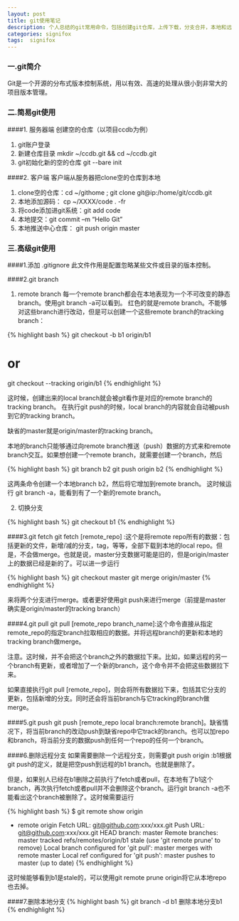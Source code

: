 ```yaml
---
layout: post
title: git使用笔记
description: 个人总结的git常用命令，包括创建git仓库，上传下载，分支合并，本地和远程操作等，不定期更新。
categories: signifox
tags:  signifox
---
```


### 一.git简介
Git是一个开源的分布式版本控制系统，用以有效、高速的处理从很小到非常大的项目版本管理。

### 二.简易git使用
####1. 服务器端
创建空的仓库（以项目ccdb为例）

1. git账户登录
2. 新建仓库目录 mkdir ~/ccdb.git && cd ~/ccdb.git
3. git初始化新的空的仓库 git --bare init

####2. 客户端
客户端从服务器把clone空的仓库到本地

1. clone空的仓库：cd ~/githome ; git clone git@ip:/home/git/ccdb.git 
2. 本地添加源码： cp ~/XXXX/code . -fr
3. 将code添加进git系统：git add code
4. 本地提交：git commit –m “Hello Git”
5. 本地推送中心仓库： git push origin master 

### 三.高级git使用
####1.添加 .gitignore
此文件作用是配置忽略某些文件或目录的版本控制。

####2.git branch
1. remote branch
每一个remote branch都会在本地表现为一个不可改变的静态branch。使用git branch -a可以看到。
红色的就是remote branch。不能够对这些branch进行改动，但是可以创建一个这些remote branch的tracking branch：

{% highlight bash %}
git checkout -b b1 origin/b1
# or
git checkout --tracking origin/b1
{% endhighlight %}

这时候，创建出来的local branch就会被git看作是对应的remote branch的tracking branch。
在执行git push的时候，local branch的内容就会自动被push到它的tracking branch。

缺省的master就是origin/master的tracking branch。

本地的branch只能够通过向remote branch推送（push）数据的方式来和remote branch交互。如果想创建一个remote branch，就需要创建一个branch，然后

{% highlight bash %}
git branch b2
git push origin b2
{% endhighlight %}

这两条命令创建一个本地branch b2，然后将它增加到remote branch。
这时候运行 git branch -a，能看到有了一个新的remote branch。

2. 切换分支

{% highlight bash %}
git checkout b1
{% endhighlight %}

####3.git fetch
git fetch [remote_repo] :这个是将remote repo所有的数据：包括更新的文件，新增/减的分支，tag，等等，全部下载到本地的local repo。但是，不会做merge。也就是说，master分支数据可能是旧的，但是origin/master上的数据已经是新的了。可以进一步运行

{% highlight bash %}
git checkout master
git merge origin/master
{% endhighlight %}

来将两个分支进行merge。或者更好使用git push来进行merge（前提是master确实是origin/master的tracking branch）

####4.git pull
git pull [remote_repo branch_name]:这个命令直接从指定remote_repo的指定branch拉取相应的数据。并将远程branch的更新和本地的tracking branch做merge。

注意。这时候，并不会把这个branch之外的数据拉下来。比如，如果远程的另一个branch有更新，或者增加了一个新的branch，这个命令并不会把这些数据拉下来。

如果直接执行git pull [remote_repo]，则会将所有数据拉下来，包括其它分支的更新，包括新增的分支。同时还会将当前branch与它tracking的branch做merge。

####5.git push
git push [remote_repo local branch:remote branch]。缺省情况下，将当前branch的改动push到缺省repo中它track的branch。也可以加repo和branch，将当前分支的数据push到任何一个repo的任何一个branch。

####6.删除远程分支
如果需要删除一个远程分支，则需要git push origin :b1根据 git push的定义，就是把空push到远程的b1 branch。也就是删除了。

但是，如果别人已经在b1删除之前执行了fetch或者pull，在本地有了b1这个branch，再次执行fetch或者pull并不会删除这个branch。运行git branch -a也不能看出这个branch被删除了。这时候需要运行

{% highlight bash %}
$ git remote show origin
* remote origin
  Fetch URL: git@github.com:xxx/xxx.git
  Push  URL: git@github.com:xxx/xxx.git
  HEAD branch: master
  Remote branches:
    master                 tracked
    refs/remotes/origin/b1 stale (use 'git remote prune' to remove)
  Local branch configured for 'git pull':
    master merges with remote master
  Local ref configured for 'git push':
    master pushes to master (up to date)
{% endhighlight %}

这时候能够看到b1是stale的，可以使用git remote prune origin将它从本地repo也去掉。

####7.删除本地分支
{% highlight bash %}
git branch -d b1  删除本地分支b1
{% endhighlight %}
